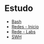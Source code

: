 # Estudo

- [Bash](/bash/bash.md)
- [Redes - Inicio](/redes//redes-iniciante/)
- [Rede - Labs](/redes/rede-labs-nmap/)
- [SWH](/shw/README.md)
